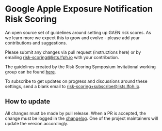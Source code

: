 # Google Apple Exposure Notification Risk Scoring

An open source set of guidelines around setting up GAEN risk scores. As we learn more we expect this to grow and evolve - please add your contributions and suggestions.

Please submit any changes via pull request (instructions here) or by emailing risk-scoring@lists.lfph.io with your contribution. 

The guidelines created by the Risk Scoring Symposium Invitational working group can be found [here](/risk-scoring.md).

To subscribe to get updates on progress and discussions around these settings, send a blank email to risk-scoring+subscribe@lists.lfph.io.

## How to update

All changes must be made by pull release. When a PR is accepted, the change must be logged in the [changelog](/CHANGELOG.md). One of the project maintainers will update the version accordingly.
